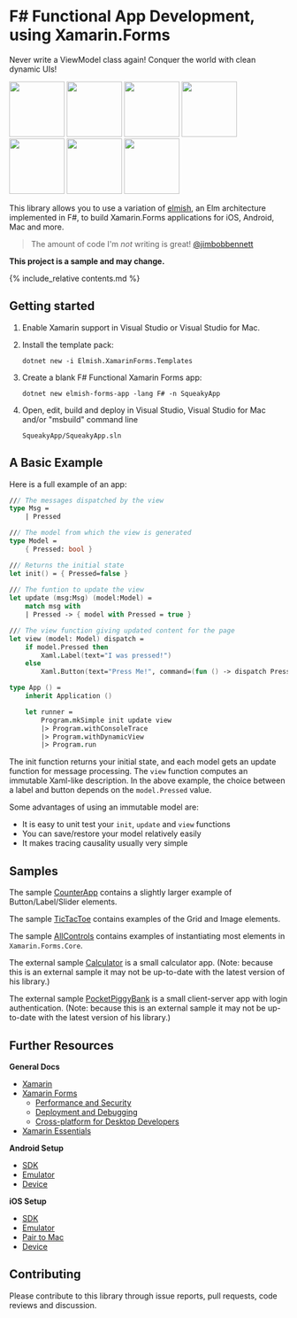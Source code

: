 
F# Functional App Development, using Xamarin.Forms
========

Never write a ViewModel class again!  Conquer the world with clean dynamic UIs!

<img src="https://user-images.githubusercontent.com/7204669/39318922-57c95174-4977-11e8-94a9-cc385101ce5d.png" width="100"> <img src="https://user-images.githubusercontent.com/7204669/39318926-59f844e6-4977-11e8-9834-325a6517ced6.png" width="100"> <img src="https://user-images.githubusercontent.com/7204669/39318929-5b66c776-4977-11e8-8317-ee1c121301d4.png" width="100"> <img src="https://user-images.githubusercontent.com/7204669/39318934-5cbe3c3a-4977-11e8-92aa-c3fdf644b01c.png" width="100"> <img src="https://user-images.githubusercontent.com/7204669/39318936-5e2380bc-4977-11e8-8912-f078744a2bde.png" width="100"> <img src="https://user-images.githubusercontent.com/7204669/39318938-5f6ec4f4-4977-11e8-97a9-779edd3594bc.png" width="100"> <img src="https://user-images.githubusercontent.com/7204669/39318941-60c1b0f0-4977-11e8-8a4a-57e17ef8c6ec.png" width="100">


This library allows you to use a variation of [elmish](https://elmish.github.io/), an Elm architecture implemented in F#,
to build Xamarin.Forms applications for iOS, Android, Mac and more. 

> The amount of code I'm *not* writing is great!  [@jimbobbennett](https://github.com/jimbobbennett/)

**This project is a sample and may change.**


{% include_relative contents.md %}


Getting started
------

1. Enable Xamarin support in Visual Studio or Visual Studio for Mac.

2. Install the template pack:

       dotnet new -i Elmish.XamarinForms.Templates

3. Create a blank F# Functional Xamarin Forms app:

       dotnet new elmish-forms-app -lang F# -n SqueakyApp

4. Open, edit, build and deploy in Visual Studio, Visual Studio for Mac and/or "msbuild" command line

       SqueakyApp/SqueakyApp.sln


A Basic Example
------
Here is a full example of an app:
```fsharp
/// The messages dispatched by the view
type Msg =
    | Pressed

/// The model from which the view is generated
type Model = 
    { Pressed: bool }

/// Returns the initial state
let init() = { Pressed=false }
    
/// The funtion to update the view
let update (msg:Msg) (model:Model) =
    match msg with
    | Pressed -> { model with Pressed = true }

/// The view function giving updated content for the page
let view (model: Model) dispatch =
    if model.Pressed then 
        Xaml.Label(text="I was pressed!")
    else
        Xaml.Button(text="Press Me!", command=(fun () -> dispatch Pressed))

type App () = 
    inherit Application ()

    let runner = 
        Program.mkSimple init update view
        |> Program.withConsoleTrace
        |> Program.withDynamicView
        |> Program.run
```
The init function returns your initial state, and each model gets an update function for message processing. The `view` function computes an immutable Xaml-like description. In the above example, the choice between a label and button depends on the `model.Pressed` value.

Some advantages of using an immutable model are:

* It is easy to unit test your `init`, `update` and `view` functions
* You can save/restore your model relatively easily
* It makes tracing causality usually very simple


Samples
------

The sample [CounterApp](https://github.com/fsprojects/Elmish.XamarinForms/blob/master/Samples/CounterApp/CounterApp/CounterApp.fs) contains a slightly larger example of Button/Label/Slider elements.

The sample [TicTacToe](https://github.com/fsprojects/Elmish.XamarinForms/blob/master/Samples/TicTacToe/TicTacToe/TicTacToe.fs) contains examples of the Grid and Image elements.

The sample [AllControls](https://github.com/fsprojects/Elmish.XamarinForms/blob/master/Samples/AllControls/AllControls/AllControls.fs) contains examples of instantiating most elements in `Xamarin.Forms.Core`.

The external sample [Calculator](https://github.com/nosami/Elmish.Calculator/) is a small calculator app. (Note: because this is an external sample it may not be up-to-date with the latest version of his library.)

The external sample [PocketPiggyBank](https://github.com/jimbobbennett/PocketPiggyBank) is a small client-server app with login authentication. (Note: because this is an external sample it may not be up-to-date with the latest version of his library.)

Further Resources
--------

**General Docs**
* [Xamarin](https://docs.microsoft.com/xamarin/)
* [Xamarin Forms](https://docs.microsoft.com/en-us/xamarin/xamarin-forms/)
  * [Performance and Security](https://docs.microsoft.com/en-us/xamarin/cross-platform/deploy-test/performance)
  * [Deployment and Debugging](https://docs.microsoft.com/en-us/xamarin/cross-platform/deploy-test/)
  * [Cross-platform for Desktop Developers](https://docs.microsoft.com/en-us/xamarin/cross-platform/desktop/)
* [Xamarin Essentials](https://docs.microsoft.com/en-us/xamarin/essentials/index?context=xamarin/xamarin-forms)

**Android Setup**
* [SDK](https://docs.microsoft.com/en-us/xamarin/android/get-started/installation/android-sdk?tabs=vswin)
* [Emulator](https://docs.microsoft.com/en-us/xamarin/android/get-started/installation/android-emulator/)
* [Device](https://docs.microsoft.com/xamarin/android/get-started/installation/set-up-device-for-development)

**iOS Setup**
* [SDK](https://docs.microsoft.com/en-gb/visualstudio/mac/installation)
* [Emulator](https://docs.microsoft.com/en-us/xamarin/android/get-started/installation/android-emulator/)
* [Pair to Mac](https://docs.microsoft.com/en-us/xamarin/ios/get-started/installation/windows/connecting-to-mac/)
* [Device](https://docs.microsoft.com/en-us/xamarin/ios/get-started/installation/device-provisioning/)

Contributing
------

Please contribute to this library through issue reports, pull requests, code reviews and discussion.

